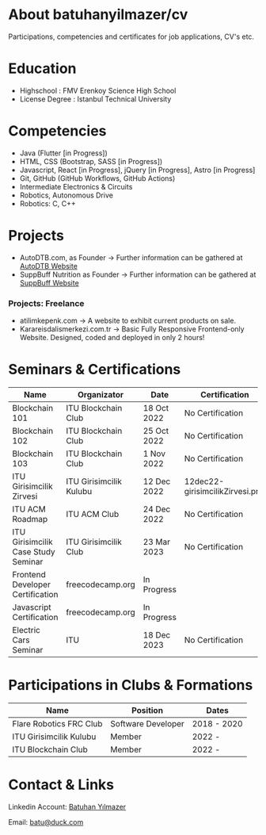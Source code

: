 # About batuhanyilmazer/cv
Participations, competencies and certificates for job applications, CV's etc.

# Education
  - Highschool : FMV Erenkoy Science High School
  - License Degree : Istanbul Technical University

# Competencies
  - Java (Flutter [in Progress])
  - HTML, CSS (Bootstrap, SASS [in Progress])
  - Javascript, React [in Progress], jQuery [in Progress], Astro [in Progress]
  - Git, GitHub (GitHub Workflows, GitHub Actions)
  - Intermediate Electronics & Circuits
  - Robotics, Autonomous Drive
  - Robotics: C, C++

# Projects
  - AutoDTB.com, as Founder         -> Further information can be gathered at [AutoDTB Website](https://www.autodtb.com/ "Click to see AutoDTB Website!")
  - SuppBuff Nutrition as Founder   -> Further information can be gathered at [SuppBuff Website](https://www.suppbuff.com/ "Click to see SuppBuff Website!")
  
  ### Projects: Freelance
  - atilimkepenk.com            -> A website to exhibit current products on sale.
  - Karareisdalismerkezi.com.tr -> Basic Fully Responsive Frontend-only Website. Designed, coded and deployed in only 2 hours!

# Seminars & Certifications
| Name                                            | Organizator             | Date        | Certification                   |
|-------------------------------------------------|-------------------------|-------------|---------------------------------|
| Blockchain 101                                  | ITU Blockchain Club     | 18 Oct 2022 | No Certification                |
| Blockchain 102                                  | ITU Blockchain Club     | 25 Oct 2022 | No Certification                |
| Blockchain 103                                  | ITU Blockchain Club     | 1 Nov 2022  | No Certification                |
| ITU Girisimcilik Zirvesi                        | ITU Girisimcilik Kulubu | 12 Dec 2022 | 12dec22-girisimcilikZirvesi.png |
| ITU ACM Roadmap                                 | ITU ACM Club            | 24 Dec 2022 | No Certification                |
| ITU Girisimcilik Case Study Seminar             | ITU Girisimcilik Club   | 23 Mar 2023 | No Certification                |
| Frontend Developer Certification                | freecodecamp.org        | In Progress |                                 |
| Javascript Certification                        | freecodecamp.org        | In Progress |                                 |
| Electric Cars Seminar                           | ITU                     | 18 Dec 2023 | No Certification                |

# Participations in Clubs & Formations
| Name                                      | Position                | Dates       |
|-------------------------------------------|-------------------------|-------------|
| Flare Robotics FRC Club                   | Software Developer      | 2018 - 2020 |
| ITU Girisimcilik Kulubu                   | Member                  | 2022 -      |
| ITU Blockchain Club                       | Member                  | 2022 -      |

# Contact & Links
Linkedin Account:
[Batuhan Yılmazer](https://www.linkedin.com/in/batuhan-y%C4%B1lmazer-236a13244/ "Click to see my Linkedin Account!")

Email:
[batu@duck.com](mailto:batu@duck.com)
